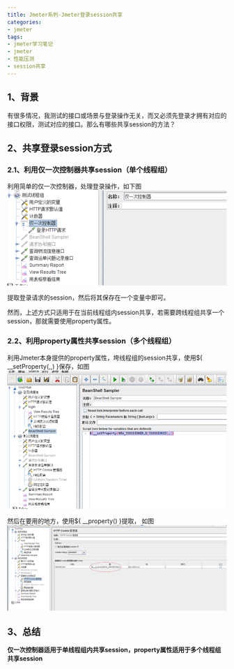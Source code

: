 ```yaml
---
title: Jmeter系列-Jmeter登录session共享
categories: 
- jmeter
tags: 
- jmeter学习笔记
- jmeter
- 性能压测
- session共享
---
```


## 1、背景
有很多情况，我测试的接口或场景与登录操作无关，而又必须先登录才拥有对应的接口权限，测试对应的接口。那么有哪些共享session的方法？

## 2、共享登录session方式
### 2.1、利用仅一次控制器共享session（单个线程组）
利用简单的仅一次控制器，处理登录操作，如下图
![](/assets/jmeter3-1.png)

提取登录请求的session，然后将其保存在一个变量中即可。

然而，上述方式只适用于在当前线程组内session共享，若需要跨线程组共享一个session，那就需要使用property属性。

### 2.2、利用property属性共享session（多个线程组）
利用Jmeter本身提供的property属性，垮线程组的session共享，使用${ __setProperty(,,) }保存，如图
![](/assets/jmeter3-2.png)

然后在要用的地方，使用${ __property() }提取， 如图
![](/assets/jmeter3-3.png)

## 3、总结
**仅一次控制器适用于单线程组内共享session，property属性适用于多个线程组共享session**



